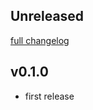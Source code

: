 ## Unreleased
[full changelog](http://github.com/sue445/circleci-orb-codeclimate/compare/0.1.0...master)

## v0.1.0
* first release
